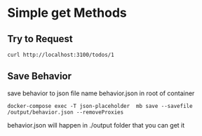 # Simple get Methods

## Try to Request

```shell
curl http://localhost:3100/todos/1
```

## Save Behavior

save behavior to json file name behavior.json in root of container

```shell
docker-compose exec -T json-placeholder  mb save --savefile /output/behavior.json --removeProxies
```

behavior.json will happen in ./output folder that you can get it
